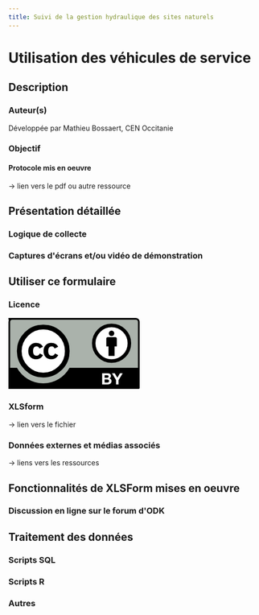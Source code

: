 ```yaml
---
title: Suivi de la gestion hydraulique des sites naturels
---
```

# Utilisation des véhicules de service

## Description
### Auteur(s)
Développée par Mathieu Bossaert, CEN Occitanie
### Objectif
#### Protocole mis en oeuvre
-> lien vers le pdf ou autre ressource

## Présentation détaillée
### Logique de collecte
### Captures d'écrans et/ou vidéo de démonstration

## Utiliser ce formulaire
### Licence
[![CC-BY](../fichiers/by.png)]((https://creativecommons.org/licenses/by/2.0/fr/))
### XLSform
-> lien vers le fichier
### Données externes et médias associés
-> liens vers les ressources

## Fonctionnalités de XLSForm mises en oeuvre
### Discussion en ligne sur le forum d'ODK

## Traitement des données
### Scripts SQL
### Scripts R
### Autres
